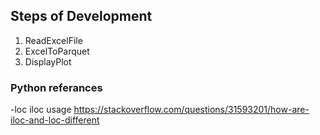## Steps of Development ##
1. ReadExcelFile
2. ExcelToParquet
3. DisplayPlot


### Python referances ###
-loc iloc usage
https://stackoverflow.com/questions/31593201/how-are-iloc-and-loc-different
